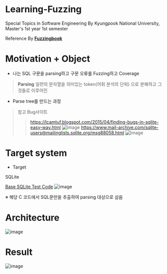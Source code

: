# Learning-Fuzzing
Special Topics in Software Engineering By Kyungpook National University, Master's 1st year 1st semester

Reference By [**Fuzzingbook**](https://www.fuzzingbook.org/)

# Motivation + Object
* 나는 SQL 구문을 parsing하고 구문 오류를 Fuzzing하고 Coverage

> **Parsing** 일련의 문자열을 의미있는 token(어휘 분석의 단위) 으로 분해하고 그것들로 이루어진 


* Parse tree를 만드는 과정

> 참고 Bug사이트
>>  https://lcamtuf.blogspot.com/2015/04/finding-bugs-in-sqlite-easy-way.html
>> ![image](https://github.com/MJung-Jo/Learning-Fuzzing/assets/137114390/a20abd31-dd54-4f09-9ccf-1cdc5870847a)
>>  https://www.mail-archive.com/sqlite-users@mailinglists.sqlite.org/msg88058.html
>>  ![image](https://github.com/MJung-Jo/Learning-Fuzzing/assets/137114390/7e4a99b4-d6b6-48ab-a224-2aef178880ff)

# Target system

* Target
  
SQLite 

[Base SQLite Test Code](https://www.sqlite.org/src/file?name=test/fts3e.test&ci=eddc05e7bb31fae7)
![image](https://github.com/MJung-Jo/Learning-Fuzzing/assets/137114390/2f694b09-bcd4-4501-ac53-b69700c72b12)

※ 해당 C 코드에서 SQL문만을 추출하여 parsing 대상으로 삼음

# Architecture

![image](https://github.com/MJung-Jo/Learning-Fuzzing/assets/137114390/c4998c09-bea1-4f18-8d7e-82dc715d6682)

# Result

![image](https://github.com/MJung-Jo/Learning-Fuzzing/assets/137114390/69d588a4-6cb5-4975-b5bc-425bf095c58e)

